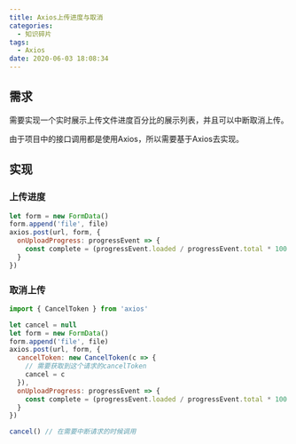 ```yaml
---
title: Axios上传进度与取消
categories:
  - 知识碎片
tags:
  - Axios
date: 2020-06-03 18:08:34
---
```

## 需求

需要实现一个实时展示上传文件进度百分比的展示列表，并且可以中断取消上传。

由于项目中的接口调用都是使用Axios，所以需要基于Axios去实现。

## 实现

### 上传进度

```js
let form = new FormData()
form.append('file', file)
axios.post(url, form, {
  onUploadProgress: progressEvent => {
    const complete = (progressEvent.loaded / progressEvent.total * 100 | 0) // 得到上传的进度百分比
  }
})
```

### 取消上传

```js
import { CancelToken } from 'axios'

let cancel = null
let form = new FormData()
form.append('file', file)
axios.post(url, form, {
  cancelToken: new CancelToken(c => {
    // 需要获取到这个请求的cancelToken
  	cancel = c
  }),
  onUploadProgress: progressEvent => {
    const complete = (progressEvent.loaded / progressEvent.total * 100 | 0) // 得到上传的进度百分比
  }
})

cancel() // 在需要中断请求的时候调用
```


